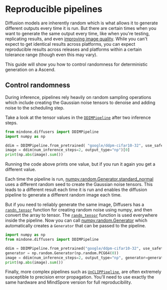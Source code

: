 <!--Copyright 2025 The HuggingFace Team. All rights reserved.

Licensed under the Apache License, Version 2.0 (the "License"); you may not use this file except in compliance with
the License. You may obtain a copy of the License at

http://www.apache.org/licenses/LICENSE-2.0

Unless required by applicable law or agreed to in writing, software distributed under the License is distributed on
an "AS IS" BASIS, WITHOUT WARRANTIES OR CONDITIONS OF ANY KIND, either express or implied. See the License for the
specific language governing permissions and limitations under the License.
-->

# Reproducible pipelines

Diffusion models are inherently random which is what allows it to generate different outputs every time it is run. But there are certain times when you want to generate the same output every time, like when you're testing, replicating results, and even [improving image quality](#deterministic-batch-generation). While you can't expect to get identical results across platforms, you can expect reproducible results across releases and platforms within a certain tolerance range (though even this may vary).

This guide will show you how to control randomness for deterministic generation on a Ascend.

## Control randomness

During inference, pipelines rely heavily on random sampling operations which include creating the
Gaussian noise tensors to denoise and adding noise to the scheduling step.

Take a look at the tensor values in the [`DDIMPipeline`](https://mindspore-lab.github.io/mindone/latest/diffusers/api/pipelines/ddim/#mindone.diffusers.DDIMPipeline) after two inference steps.

```python
from mindone.diffusers import DDIMPipeline
import numpy as np

ddim = DDIMPipeline.from_pretrained( "google/ddpm-cifar10-32", use_safetensors=True)
image = ddim(num_inference_steps=2, output_type="np")[0]
print(np.abs(image).sum())
```

Running the code above prints one value, but if you run it again you get a different value.

Each time the pipeline is run, [numpy.random.Generator.standard_normal](https://numpy.org/doc/stable/reference/random/generated/numpy.random.Generator.standard_normal.html) uses a different random seed to create the Gaussian noise tensors. This leads to a different result each time it is run and enables the diffusion pipeline to generate a different random image each time.

But if you need to reliably generate the same image, Diffusers has a [`randn_tensor`](https://mindspore-lab.github.io/mindone/latest/diffusers/api/utilities/#mindone.diffusers.utils.mindspore_utils.randn_tensor) function for creating random noise using numpy, and then convert the array to tensor. The [`randn_tensor`](https://mindspore-lab.github.io/mindone/latest/diffusers/api/utilities/#mindone.diffusers.utils.mindspore_utils.randn_tensor) function is used everywhere inside the pipeline. Now you can call [numpy.random.Generator](https://numpy.org/doc/stable/reference/random/generator.html) which automatically creates a `Generator` that can be passed to the pipeline.

```python
import numpy as np
from mindone.diffusers import DDIMPipeline

ddim = DDIMPipeline.from_pretrained("google/ddpm-cifar10-32", use_safetensors=True)
generator = np.random.Generator(np.random.PCG64(0))
image = ddim(num_inference_steps=2, output_type="np", generator=generator)[0]
print(np.abs(image).sum())
```

Finally, more complex pipelines such as [`UnCLIPPipeline`](https://mindspore-lab.github.io/mindone/latest/diffusers/api/pipelines/unclip/#mindone.diffusers.UnCLIPPipeline), are often extremely
susceptible to precision error propagation. You'll need to use
exactly the same hardware and MindSpore version for full reproducibility.
